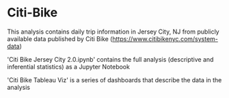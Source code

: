 # Citi-Bike

This analysis contains daily trip information in Jersey City, NJ from publicly available data published by Citi Bike (https://www.citibikenyc.com/system-data) 

'Citi Bike Jersey City 2.0.ipynb' contains the full analysis (descriptive and inferential statistics) as a Jupyter Notebook

'Citi Bike Tableau Viz' is a series of dashboards that describe the data in the analysis
